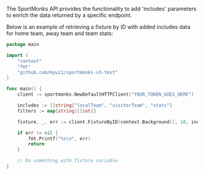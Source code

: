 The SportMonks API provides the functionality to add 'includes' parameters to enrich the data returned
by a specific endpoint. 

Below is an example of retrieving a fixture by ID with added includes data for home team, away team and team stats:

```go
package main

import (
	"context"
	"fmt"
	"github.com/myuz1/sportmonks-v3-test"
)

func main() {
	client := sportmonks.NewDefaultHTTPClient("YOUR_TOKEN_GOES_HERE")

	includes := []string{"localTeam", "visitorTeam", "stats"}
	filters := map[string][]int{}

	fixture, _, err := client.FixtureByID(context.Background(), 10, includes, filters)

	if err != nil {
		fmt.Printf("%s\n", err)
		return
	}

	// Do something with fixture variable
}
```
